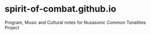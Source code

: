 # spirit-of-combat.github.io
Program, Music and Cultural notes for Nusasonic Common Tonalities Project
